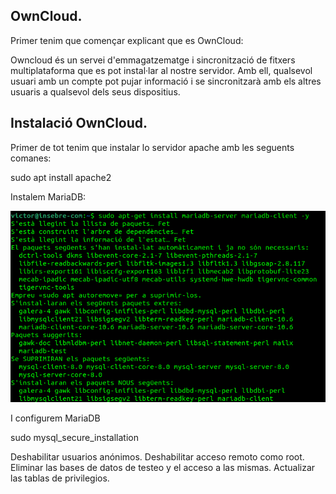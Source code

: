 ## OwnCloud.

Primer tenim que començar explicant que es OwnCloud:

Owncloud és un servei d'emmagatzematge i sincronització de fitxers multiplataforma que es pot instal·lar al nostre servidor.
Amb ell, qualsevol usuari amb un compte pot pujar informació i se sincronitzarà amb els altres usuaris a qualsevol dels seus dispositius.

## Instalació OwnCloud.

Primer de tot tenim que instalar lo servidor apache amb les seguents comanes:

sudo apt install apache2

Instalem MariaDB:

![](algo.png)

I configurem MariaDB

sudo mysql_secure_installation

Deshabilitar usuarios anónimos.
Deshabilitar acceso remoto como root.
Eliminar las bases de datos de testeo y el acceso a las mismas.
Actualizar las tablas de privilegios.



